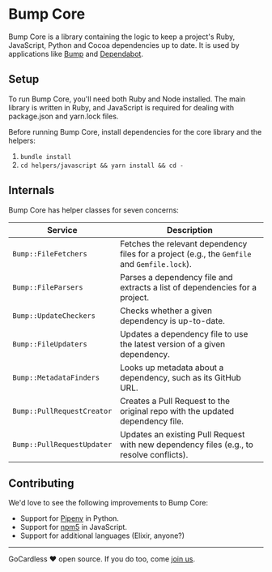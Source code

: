 # Bump Core

Bump Core is a library containing the logic to keep a project's Ruby,
JavaScript, Python and Cocoa dependencies up to date. It is used by applications
like [Bump](https://github.com/gocardless/bump) and
[Dependabot](https://dependabot.com).

## Setup

To run Bump Core, you'll need both Ruby and Node installed. The main library is
written in Ruby, and JavaScript is required for dealing with package.json and
yarn.lock files.

Before running Bump Core, install dependencies for the core library and the
helpers:

1. `bundle install`
2. `cd helpers/javascript && yarn install && cd -`

## Internals

Bump Core has helper classes for seven concerns:

| Service                    | Description                                                                                   |
|----------------------------|-----------------------------------------------------------------------------------------------|
| `Bump::FileFetchers`       | Fetches the relevant dependency files for a project (e.g., the `Gemfile` and `Gemfile.lock`). |
| `Bump::FileParsers`        | Parses a dependency file and extracts a list of dependencies for a project.                   |
| `Bump::UpdateCheckers`     | Checks whether a given dependency is up-to-date.                                              |
| `Bump::FileUpdaters`       | Updates a dependency file to use the latest version of a given dependency.                    |
| `Bump::MetadataFinders`    | Looks up metadata about a dependency, such as its GitHub URL.                                 |
| `Bump::PullRequestCreator` | Creates a Pull Request to the original repo with the updated dependency file.                 |
| `Bump::PullRequestUpdater` | Updates an existing Pull Request with new dependency files (e.g., to resolve conflicts).      |

## Contributing

We'd love to see the following improvements to Bump Core:

- Support for [Pipenv](https://github.com/kennethreitz/pipenv) in Python.
- Support for [npm5](https://www.npmjs.com/package/npm5) in JavaScript.
- Support for additional languages (Elixir, anyone?)

---

GoCardless ♥ open source. If you do too, come [join us](https://gocardless.com/about/jobs/software-engineer/).
